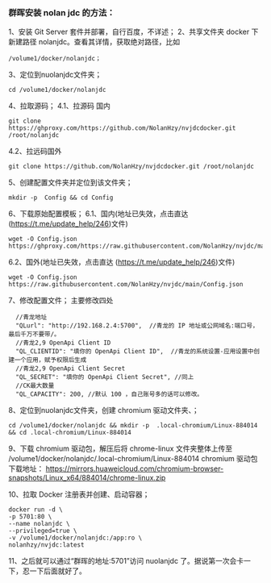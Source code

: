 ### 群晖安装 nolan jdc 的方法：

1、安装 Git Server 套件并部署，自行百度，不详述；
2、共享文件夹 docker 下新建路径 nolanjdc。查看其详情，获取绝对路径，比如

```
/volume1/docker/nolanjdc；
```

3、定位到nuolanjdc文件夹；

```
cd /volume1/docker/nolanjdc
```

4、拉取源码；
4.1、拉源码 国内

```
git clone https://ghproxy.com/https://github.com/NolanHzy/nvjdcdocker.git /root/nolanjdc
```

4.2、拉远码国外

```
git clone https://github.com/NolanHzy/nvjdcdocker.git /root/nolanjdc
```

5、创建配置文件夹并定位到该文件夹；

```
mkdir -p  Config && cd Config
```

6、下载原始配置模板；
6.1、国内(地址已失效，点击直达 (https://t.me/update_help/246)文件)

```
wget -O Config.json   https://ghproxy.com/https://raw.githubusercontent.com/NolanHzy/nvjdc/main/Config.json
```

6.2、国外(地址已失效，点击直达 (https://t.me/update_help/246)文件)

```
wget -O Config.json  https://raw.githubusercontent.com/NolanHzy/nvjdc/main/Config.json
```

7、修改配置文件；
主要修改四处

      //青龙地址
      "QLurl": "http://192.168.2.4:5700",  //青龙的 IP 地址或公网域名:端口号，最后千万不要带/。
      //青龙2,9 OpenApi Client ID
      "QL_CLIENTID": "填你的 OpenApi Client ID",  //青龙的系统设置-应用设置中创建一个应用，赋予权限后生成
      //青龙2,9 OpenApi Client Secret
      "QL_SECRET": "填你的 OpenApi Client Secret", //同上
      //CK最大数量
      "QL_CAPACITY": 200, //默认 100 ，自己账号多的话可以修改。

8、定位到nuolanjdc文件夹，创建 chromium 驱动文件夹、；

```
cd /volume1/docker/nolanjdc && mkdir -p  .local-chromium/Linux-884014 && cd .local-chromium/Linux-884014
```

9、下载 chromium 驱动包，解压后将 chrome-linux 文件夹整体上传至 /volume1/docker/nolanjdc/.local-chromium/Linux-884014
chromium 驱动包下载地址：
https://mirrors.huaweicloud.com/chromium-browser-snapshots/Linux_x64/884014/chrome-linux.zip

10、拉取 Docker 注册表并创建、启动容器；

```
docker run -d \
-p 5701:80 \
--name nolanjdc \
--privileged=true \
-v /volume1/docker/nolanjdc:/app:ro \
nolanhzy/nvjdc:latest
```

11、之后就可以通过“群晖的地址:5701”访问 nuolanjdc 了。据说第一次会卡一下，忍一下后面就好了。

